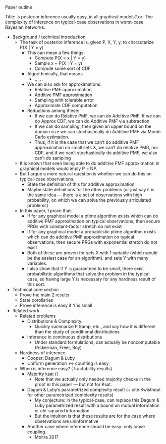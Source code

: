 Paper outline

Title: Is posterior inference usually easy, in all graphical models?
or: The complexity of inference on typical-case observations in worst-case Bayesian networks.

- Background / technical introduction
    - The task of posterior inference is, given P, X, Y, y, to characterize P(X | Y = y)
        - This can mean a few things:
            - Compute P(X = x | Y = y)
            - Sample x ~ P(X | Y = y)
            - Compute some sort of CDF
        - Algorithmically, that means
            - ., ., .
        - We can also ask for approximations:
            - Relative PMF approximation
            - Additive PMF approximation
            - Sampling with tolerable error
            - Approximate CDF computation
        - Reductions among these:
            - If we can do Relative PMF, we can do Additive PMF.  If we can do Approx CDF, we can do Additive PMF via subtraction.
            - If we can do sampling, then given an upper bound on the domain size we can stochastically do Additive PMF via Monte Carlo estimation.
            - Thus, if it is the case that we can’t do additive PMF approximation on small sets X, we can’t do relative PMR, nor CDF, and if we can’t stochastically do additive PMF, we also can’t do sampling
    - It is known that even being able to do additive PMF approximation in graphical models would imply P = NP.
    - But I argue a more natural question is whether we can do this on typical-case observations.
        - State the definition of this for additive approximation
        - Maybe state definitions for the other problems (or just say it is the same idea — there is a set of observations with high probability, on which we can solve the previously articulated problems)
    - In this paper, I prove that:
        - If for any graphical model a ptime algorithm exists which can do additive PMF approximation on typical observations, then secure PRGs with constant-factor stretch do not exist
        - If for any graphical model a probabilistic ptime algorithm exists which can do additive PMF approximation on typical observations, then secure PRGs with exponential stretch do not exist
        - Both of these are proven for sets X with 1 variable (which would be the easiest case for an algorithm), and sets Y with many variables.
        - I also show that if Y is guaranteed to be small, there exist probabilistic algorithms that solve the problem in the typical case, so having large Y is necessary for any hardness result of this sort.
- Technical core section
    - Prove the main 2 results
    - State corollaries
    - Prove inference is easy if Y is small
- Related work
    - Related problems
        - Distributions & Complexity.
            - Quickly summarize P Samp, etc., and say how it is different than the study of conditional distributions
        - Inference in continuous distributions
            - Under standard formulations, can actually be noncomputable (Ackerman, Freer, Roy)
    - Hardness of inference
        - Cooper; Dagum & Luby
        - Uniform generation <=> counting is easy
    - When is inference easy? (Tractability results)
        - Majority ksat ()
            - Note that we actually only needed majority checks in the proof in this paper — but not for Ksat.
        - Dagum & Luby’s parametrized complexity result (+ cite Kwisthout for other parametrized complexity results)
            - My conjecture: in the typical-case, can replace this Dagum & Luby parametrized result with a bound on mutual information or chi-squared information
            - But the intuition is that these results are for the case where observations are uninformative
        - Another case where inference should be easy: only loose coupling.
            - Moitra 2017


